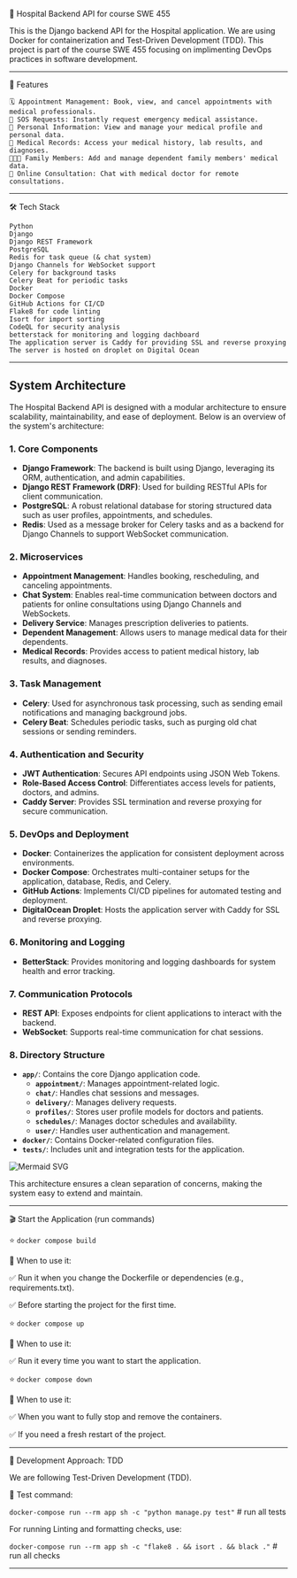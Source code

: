 🚀 Hospital Backend API for course SWE 455

This is the Django backend API for the Hospital application. We are using Docker for containerization and Test-Driven Development (TDD).
This project is part of the course SWE 455 focusing on implimenting DevOps practices in software development.

---

📱 Features

    🗓️ Appointment Management: Book, view, and cancel appointments with medical professionals.
    🚨 SOS Requests: Instantly request emergency medical assistance.
    👤 Personal Information: View and manage your medical profile and personal data.
    🧾 Medical Records: Access your medical history, lab results, and diagnoses.
    👨‍👩‍👧 Family Members: Add and manage dependent family members' medical data.
    💬 Online Consultation: Chat with medical doctor for remote consultations.

---

🛠️ Tech Stack

    Python
    Django
    Django REST Framework
    PostgreSQL
    Redis for task queue (& chat system)
    Django Channels for WebSocket support
    Celery for background tasks
    Celery Beat for periodic tasks
    Docker
    Docker Compose
    GitHub Actions for CI/CD
    Flake8 for code linting
    Isort for import sorting
    CodeQL for security analysis
    betterstack for monitoring and logging dachboard
    The application server is Caddy for providing SSL and reverse proxying
    The server is hosted on droplet on Digital Ocean

---

## System Architecture

The Hospital Backend API is designed with a modular architecture to ensure scalability, maintainability, and ease of deployment. Below is an overview of the system's architecture:

### 1. **Core Components**

- **Django Framework**: The backend is built using Django, leveraging its ORM, authentication, and admin capabilities.
- **Django REST Framework (DRF)**: Used for building RESTful APIs for client communication.
- **PostgreSQL**: A robust relational database for storing structured data such as user profiles, appointments, and schedules.
- **Redis**: Used as a message broker for Celery tasks and as a backend for Django Channels to support WebSocket communication.

### 2. **Microservices**

- **Appointment Management**: Handles booking, rescheduling, and canceling appointments.
- **Chat System**: Enables real-time communication between doctors and patients for online consultations using Django Channels and WebSockets.
- **Delivery Service**: Manages prescription deliveries to patients.
- **Dependent Management**: Allows users to manage medical data for their dependents.
- **Medical Records**: Provides access to patient medical history, lab results, and diagnoses.

### 3. **Task Management**

- **Celery**: Used for asynchronous task processing, such as sending email notifications and managing background jobs.
- **Celery Beat**: Schedules periodic tasks, such as purging old chat sessions or sending reminders.

### 4. **Authentication and Security**

- **JWT Authentication**: Secures API endpoints using JSON Web Tokens.
- **Role-Based Access Control**: Differentiates access levels for patients, doctors, and admins.
- **Caddy Server**: Provides SSL termination and reverse proxying for secure communication.

### 5. **DevOps and Deployment**

- **Docker**: Containerizes the application for consistent deployment across environments.
- **Docker Compose**: Orchestrates multi-container setups for the application, database, Redis, and Celery.
- **GitHub Actions**: Implements CI/CD pipelines for automated testing and deployment.
- **DigitalOcean Droplet**: Hosts the application server with Caddy for SSL and reverse proxying.

### 6. **Monitoring and Logging**

- **BetterStack**: Provides monitoring and logging dashboards for system health and error tracking.

### 7. **Communication Protocols**

- **REST API**: Exposes endpoints for client applications to interact with the backend.
- **WebSocket**: Supports real-time communication for chat sessions.

### 8. **Directory Structure**

- **`app/`**: Contains the core Django application code.
  - **`appointment/`**: Manages appointment-related logic.
  - **`chat/`**: Handles chat sessions and messages.
  - **`delivery/`**: Manages delivery requests.
  - **`profiles/`**: Stores user profile models for doctors and patients.
  - **`schedules/`**: Manages doctor schedules and availability.
  - **`user/`**: Handles user authentication and management.
- **`docker/`**: Contains Docker-related configuration files.
- **`tests/`**: Includes unit and integration tests for the application.

![Mermaid SVG](https://www.mermaidchart.com/raw/f90048d5-b5ca-433a-93c1-7597ed63e548?theme=light&version=v0.1&format=svg)

This architecture ensures a clean separation of concerns, making the system easy to extend and maintain.

---

🎬 Start the Application (run commands)

⭐️ `docker compose build`

🔹 When to use it:

✅ Run it when you change the Dockerfile or dependencies (e.g., requirements.txt).

✅ Before starting the project for the first time.

⭐️ `docker compose up`

🔹 When to use it:

✅ Run it every time you want to start the application.

⭐️ `docker compose down`

🔹 When to use it:

✅ When you want to fully stop and remove the containers.

✅ If you need a fresh restart of the project.

---

👀 Development Approach: TDD

We are following Test-Driven Development (TDD).

🧪 Test command:

`docker-compose run --rm app sh -c "python manage.py test"` # run all tests

For running Linting and formatting checks, use:

`docker-compose run --rm app sh -c "flake8 . && isort . && black ."` # run all checks

---
